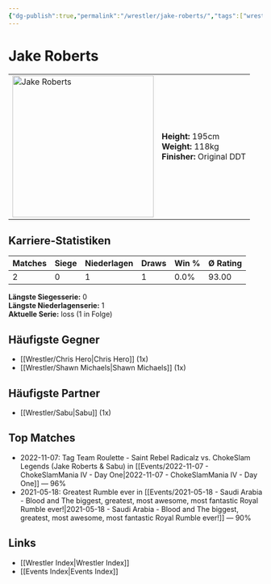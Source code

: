 ```yaml
---
{"dg-publish":true,"permalink":"/wrestler/jake-roberts/","tags":["wrestler"],"noteIcon":"","created":"2025-08-11T09:33:19.251+02:00"}
---
```



# Jake Roberts

<table>
<tr>
<td><img src="Jake Roberts.png" width="280" alt="Jake Roberts"></td>
<td>
<b>Height:</b> 195cm<br>
<b>Weight:</b> 118kg<br>
<b>Finisher:</b> Original DDT<br>
</td>
</tr>
</table>

## Karriere-Statistiken

| Matches | Siege | Niederlagen | Draws | Win % | Ø Rating |
|---------|-------|-------------|-------|-------|-----------|
| 2 | 0 | 1 | 1 | 0.0% | 93.00 |

**Längste Siegesserie:** 0<br>**Längste Niederlagenserie:** 1<br>**Aktuelle Serie:** loss (1 in Folge)


## Häufigste Gegner
- [[Wrestler/Chris Hero\|Chris Hero]] (1x)
- [[Wrestler/Shawn Michaels\|Shawn Michaels]] (1x)

## Häufigste Partner
- [[Wrestler/Sabu\|Sabu]] (1x)

## Top Matches
- 2022-11-07: Tag Team Roulette - Saint Rebel Radicalz vs. ChokeSlam Legends (Jake Roberts & Sabu) in [[Events/2022-11-07 - ChokeSlamMania IV - Day One\|2022-11-07 - ChokeSlamMania IV - Day One]] — 96%
- 2021-05-18: Greatest Rumble ever in [[Events/2021-05-18 - Saudi Arabia - Blood and The biggest, greatest, most awesome, most fantastic Royal Rumble ever!\|2021-05-18 - Saudi Arabia - Blood and The biggest, greatest, most awesome, most fantastic Royal Rumble ever!]] — 90%

## Links
- [[Wrestler Index\|Wrestler Index]]
- [[Events Index\|Events Index]]
